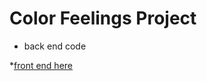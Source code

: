 # Color Feelings Project 
* back end code 

*[front end here](https://github.com/ivnicolas/color-feelings-front-end)